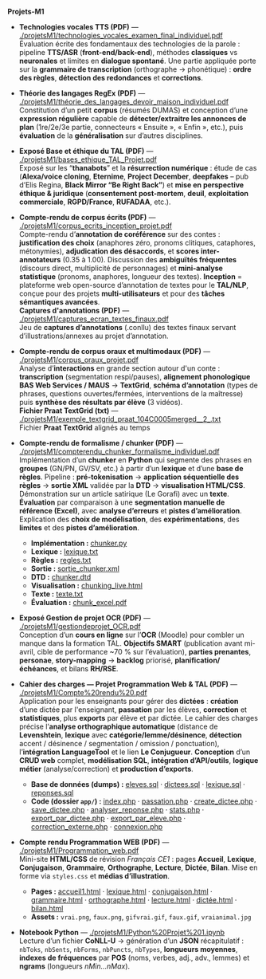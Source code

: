 **Projets-M1**

- **Technologies vocales TTS (PDF)** — [./projetsM1/technologies_vocales_examen_final_individuel.pdf](./projetsM1/technologies_vocales_examen_final_individuel.pdf)  
  Évaluation écrite des fondamentaux des technologies de la parole : pipeline **TTS/ASR** (**front-end/back-end**), méthodes **classiques** vs **neuronales** et limites en **dialogue spontané**. Une partie appliquée porte sur la **grammaire de transcription** (orthographe → phonétique) : **ordre des règles**, **détection des redondances** et **corrections**.

- **Théorie des langages RegEx (PDF)** — [./projetsM1/théorie_des_langages_devoir_maison_individuel.pdf](./projetsM1/théorie_des_langages_devoir_maison_individuel.pdf)  
  Constitution d’un petit **corpus** (résumés DUMAS) et conception d’une **expression régulière** capable de **détecter/extraitre les annonces de plan** (1re/2e/3e partie, connecteurs « Ensuite », « Enfin », etc.), puis **évaluation** de la **généralisation** sur d’autres disciplines.

- **Exposé Base et éthique du TAL (PDF)** — [./projetsM1/bases_ethique_TAL_Projet.pdf](./projetsM1/bases_ethique_TAL_Projet.pdf)  
  Exposé sur les “**thanabots**” et la **résurrection numérique** : étude de cas (**Alexa/voice cloning**, **Eternime**, **Project December**, **deepfakes** – pub d’Elis Regina, **Black Mirror “Be Right Back”**) et **mise en perspective éthique & juridique** (**consentement post-mortem**, **deuil**, **exploitation commerciale**, **RGPD/France**, **RUFADAA**, etc.).

- **Compte-rendu de corpus écrits (PDF)** — [./projetsM1/corpus_ecrits_inception_projet.pdf](./projetsM1/corpus_ecrits_inception_projet.pdf)  
  Compte-rendu d’**annotation de coréférence** sur des contes : **justification des choix** (anaphores zéro, pronoms clitiques, cataphores, métonymies), **adjudication des désaccords**, et **scores inter-annotateurs** (0.35 à 1.00). Discussion des **ambiguïtés fréquentes** (discours direct, multiplicité de personnages) et **mini-analyse statistique** (pronoms, anaphores, longueur des textes). **Inception** = plateforme web open-source d’annotation de textes pour le **TAL/NLP**, conçue pour des projets **multi-utilisateurs** et pour des **tâches sémantiques avancées**.  
  **Captures d'annotations (PDF)** — [./projetsM1/captures_ecran_textes_finaux.pdf](./projetsM1/captures_ecran_textes_finaux.pdf)  
  Jeu de **captures d’annotations** (.conllu) des textes finaux servant d’illustrations/annexes au projet d’annotation.

- **Compte-rendu de corpus oraux et multimodaux (PDF)** — [./projetsM1/corpus_oraux_projet.pdf](./projetsM1/corpus_oraux_projet.pdf)  
  Analyse d’**interactions** en grande section autour d'un conte : **transcription** (segmentation respi/pauses), **alignement phonologique** **BAS Web Services / MAUS** → **TextGrid**, **schéma d’annotation** (types de phrases, questions ouvertes/fermées, interventions de la maîtresse) puis **synthèse des résultats par élève** (3 vidéos).  
  **Fichier Praat TextGrid (txt)** — [./projetsM1/exemple_textgrid_praat_104C0005merged__2_.txt](./projetsM1/exemple_textgrid_praat_104C0005merged__2_.txt)  
  Fichier **Praat TextGrid** alignés au temps

- **Compte-rendu de formalisme / chunker (PDF)** — [./projetsM1/compterendu_chunker_formalisme_individuel.pdf](./projetsM1/compterendu_chunker_formalisme_individuel.pdf)  
  Implémentation d’un **chunker** en **Python** qui segmente des phrases en **groupes** (GN/PN, GV/SV, etc.) à partir d’un **lexique** et d’une **base de règles**. Pipeline : **pré-tokenisation** → **application séquentielle des règles** → **sortie XML** validée par la **DTD** → **visualisation HTML/CSS**. Démonstration sur un article satirique (Le Gorafi) avec un **texte**. **Évaluation** par comparaison à une **segmentation manuelle de référence (Excel)**, avec **analyse d’erreurs** et **pistes d’amélioration**. Explication des **choix de modélisation**, des **expérimentations**, des **limites** et des **pistes d’amélioration**.  
  - **Implémentation :** [chunker.py](./projetsM1/chunker.py)  
  - **Lexique :** [lexique.txt](./projetsM1/lexique.txt)  
  - **Règles :** [regles.txt](./projetsM1/regles.txt)  
  - **Sortie :** [sortie_chunker.xml](./projetsM1/sortie_chunker.xml)  
  - **DTD :** [chunker.dtd](./projetsM1/chunker.dtd)  
  - **Visualisation :** [chunking_live.html](./projetsM1/chunking_live.html)  
  - **Texte :** [texte.txt](./projetsM1/texte.txt)  
  - **Évaluation :** [chunk_excel.pdf](./projetsM1/chunk_excel.pdf)

- **Exposé Gestion de projet OCR (PDF)** — [./projetsM1/gestiondeprojet_OCR.pdf](./projetsM1/gestiondeprojet_OCR.pdf)  
  Conception d’un **cours en ligne** sur l’**OCR** (Moodle) pour combler un manque dans la formation TAL. **Objectifs SMART** (publication avant mi-avril, cible de performance ~70 % sur l’évaluation), **parties prenantes**, **personae**, **story-mapping** → **backlog** priorisé, **planification/échéances**, et bilans **RH/RSE**.

- **Cahier des charges — Projet Programmation Web & TAL (PDF)** — [./projetsM1/Compte%20rendu%20.pdf](./projetsM1/Compte%20rendu%20.pdf)  
  Application pour les enseignants pour gérer des **dictées** : **création** d’une dictée par l'enseignant, **passation** par les élèves, **correction** et **statistiques**, plus **exports** par élève et par dictée. Le cahier des charges précise l’**analyse orthographique automatique** (distance de **Levenshtein**, **lexique** avec **catégorie/lemme/désinence**, **détection** accent / désinence / segmentation / omission / ponctuation), l’**intégration LanguageTool** et le lien **Le Conjugueur**. **Conception** d’un **CRUD web** complet, **modélisation SQL**, **intégration d’API/outils**, **logique métier** (analyse/correction) et **production d’exports**.  
  - **Base de données (dumps) :** [eleves.sql](./projetsM1/eleves%20(1).sql) · [dictees.sql](./projetsM1/dictees%20(2).sql) · [lexique.sql](./projetsM1/lexique%20(2).sql) · [reponses.sql](./projetsM1/reponses%20(1).sql)  
  - **Code (dossier `app/`) :** [index.php](./projetsM1/app/index.php) · [passation.php](./projetsM1/app/passation.php) · [create_dictee.php](./projetsM1/app/create_dictee.php) · [save_dictee.php](./projetsM1/app/save_dictee.php) · [analyser_reponse.php](./projetsM1/app/analyser_reponse.php) · [stats.php](./projetsM1/app/stats.php) · [export_par_dictee.php](./projetsM1/app/export_par_dictee.php) · [export_par_eleve.php](./projetsM1/app/export_par_eleve.php) · [correction_externe.php](./projetsM1/app/correction_externe.php) · [connexion.php](./projetsM1/app/connexion.php)

- **Compte rendu Programmation WEB (PDF)** — [./projetsM1/Programmation_web.pdf](./projetsM1/Programmation_web.pdf)  
  Mini-site **HTML/CSS** de révision *Français CE1* : pages **Accueil**, **Lexique**, **Conjugaison**, **Grammaire**, **Orthographe**, **Lecture**, **Dictée**, **Bilan**. Mise en forme via `styles.css` et **médias d’illustration**.  
  - **Pages :** [accueil1.html](./projetsM1/accueil1.html) · [lexique.html](./projetsM1/lexique.html) · [conjugaison.html](./projetsM1/conjugaison.html) · [grammaire.html](./projetsM1/grammaire.html) · [orthographe.html](./projetsM1/orthographe.html) · [lecture.html](./projetsM1/lecture.html) · [dictée.html](./projetsM1/dictée.html) · [bilan.html](./projetsM1/bilan.html)  
  - **Assets :** `vrai.png`, `faux.png`, `gifvrai.gif`, `faux.gif`, `vraianimal.jpg`

- **Notebook Python** — [./projetsM1/Python%20Projet%201.ipynb](./projetsM1/Python%20Projet%201.ipynb)  
  Lecture d’un fichier **CoNLL-U** → génération d’un **JSON** récapitulatif : `nbToks`, `nbSents`, `nbForms`, `nbPuncts`, `nbTypes`, **longueurs moyennes**, **indexes de fréquences** par **POS** (noms, verbes, adj., adv., lemmes) et **ngrams** (longueurs *nMin…nMax*).
